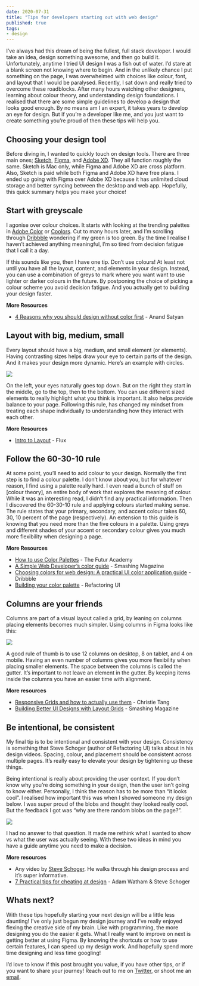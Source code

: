 ```yaml
---
date: 2020-07-31
title: "Tips for developers starting out with web design"
published: true
tags:
- design
---
```

I’ve always had this dream of being the fullest, full stack developer. I would take an idea, design something awesome, and then go build it. Unfortunately, anytime I tried UI design I was a fish out of water. I’d stare at a blank screen not knowing where to begin. And in the unlikely chance I put something on the page, I was overwhelmed with choices like colour, font, and layout that I would be paralysed. Recently, I sat down and really tried to overcome these roadblocks. After many hours watching other designers, learning about colour theory, and understanding design foundations. I realised that there are some simple guidelines to develop a design that looks good enough. By no means am I an expert, it takes years to develop an eye for design. But if you’re a developer like me, and you just want to create something you’re proud of then these tips will help you.

## Choosing your design tool

Before diving in, I wanted to quickly touch on design tools. There are three main ones; [Sketch](https://www.sketch.com/), [Figma](https://www.figma.com), and [Adobe XD](https://www.adobe.com/products/xd.html). They all function roughly the same. Sketch is Mac only, while Figma and Adobe XD are cross platform. Also, Sketch is paid while both Figma and Adobe XD have free plans. I ended up going with Figma over Adobe XD because it has unlimited cloud storage and better syncing between the desktop and web app. Hopefully, this quick summary helps you make your choice!

## Start with greyscale

I agonise over colour choices. It starts with looking at the trending palettes in [Adobe Color](https://color.adobe.com/trends) or [Coolors](https://coolors.co/palettes/trending). Cut to many hours later, and I’m scrolling through [Dribbble](https://dribbble.com/) wondering if my green is too green. By the time I realise I haven’t achieved anything meaningful, I’m so tired from decision fatigue that I call it a day.

If this sounds like you, then I have one tip. Don’t use colours! At least not until you have all the layout, content, and elements in your design. Instead, you can use a combination of greys to mark where you want want to use lighter or darker colours in the future. By postponing the choice of picking a colour scheme you avoid decision fatigue. And you actually get to building your design faster.

**More Resources**

* [4 Reasons why you should design without color first](https://medium.com/devsdesign/4-reasons-why-you-should-design-without-color-first-c0e38180f689) - Anand Satyan

## Layout with big, medium, small

Every layout should have a big, medium, and small element (or elements). Having contrasting sizes helps draw your eye to certain parts of the design. And it makes your design more dynamic. Here’s an example with circles.

![](https://res.cloudinary.com/jonathan-yeong/image/upload/v1596159546/personal-blog/Frame_11_leskj6.png)

On the left, your eyes naturally goes top down. But on the right they start in the middle, go to the top, then to the bottom. You can use different sized elements to really highlight what you think is important. It also helps provide balance to your page. Following this rule, has changed my mindset from treating each shape individually to understanding how they interact with each other.

**More Resources**

* [Intro to Layout](https://www.youtube.com/watch?v=TDRhwSfxYkg) - Flux

## Follow the 60-30-10 rule

At some point, you’ll need to add colour to your design. Normally the first step is to find a colour palette. I don’t know about you, but for whatever reason, I find using a palette really hard. I even read a bunch of stuff on \[colour theory\], an entire body of work that explores the meaning of colour. While it was an interesting read, I didn’t find any practical information. Then I discovered the 60-30-10 rule and applying colours started making sense. The rule states that your primary, secondary, and accent colour takes 60, 30, 10 percent of the page (respectively). An extension to this guide is knowing that you need more than the five colours in a palette. Using greys and different shades of your accent or secondary colour gives you much more flexibility when designing a page.

**More Resources**

* [How to use Color Palettes](https://www.youtube.com/watch?v=eXcKOqviLE0) - The Futur Academy
* [A Simple Web Developer’s color guide](https://www.smashingmagazine.com/2016/04/web-developer-guide-color/) - Smashing Magazine
* [Choosing colors for web design: A practical UI color application guide](https://dribbble.com/stories/2018/12/19/choosing-colors-for-web-design-a-practical-ui-color-application-guide) - Dribbble
* [Building your color palette](https://refactoringui.com/previews/building-your-color-palette/) - Refactoring UI

## Columns are your friends

Columns are part of a visual layout called a grid, by leaning on columns placing elements becomes much simpler. Using columns in Figma looks like this:

![](https://res.cloudinary.com/jonathan-yeong/image/upload/v1596159556/personal-blog/Screen_Shot_2020-07-30_at_4.12.03_PM_xztwhb.png)

A good rule of thumb is to use 12 columns on desktop, 8 on tablet, and 4 on mobile. Having an even number of columns gives you more flexibility when placing smaller elements. The space between the columns is called the gutter. It’s important to not leave an element in the gutter. By keeping items inside the columns you have an easier time with alignment.

**More resources**

* [Responsive Grids and how to actually use them](https://uxdesign.cc/responsive-grids-and-how-to-actually-use-them-970de4c16e01) - Christie Tang
* [Building Better UI Designs with Layout Grids](https://www.smashingmagazine.com/2017/12/building-better-ui-designs-layout-grids/) - Smashing Magazine

## Be intentional, be consistent

My final tip is to be intentional and consistent with your design. Consistency is something that Steve Schoger (author of Refactoring UI) talks about in his design videos. Spacing, colour, and placement should be consistent across multiple pages. It’s really easy to elevate your design by tightening up these things.

Being intentional is really about providing the user context. If you don’t know why you’re doing something in your design, then the user isn’t going to know either. Personally, I think the reason has to be more than “it looks cool”. I realised how important this was when I showed someone my design below. I was super proud of the blobs and thought they looked really cool. But the feedback I got was “why are there random blobs on the page?”.

![](https://res.cloudinary.com/jonathan-yeong/image/upload/v1596159591/personal-blog/Screen_Shot_2020-07-30_at_3.43.38_PM_jhje4f.png)

I had no answer to that question. It made me rethink what I wanted to show vs what the user was actually seeing.   With these two ideas in mind you have a guide anytime you need to make a decision.

**More resources**

* Any video by [Steve Schoger](https://www.youtube.com/channel/UCxqiDtkXtOCNJdckODHk9YA). He walks through his design process and it’s super informative.
* [7 Practical tips for cheating at design](https://medium.com/refactoring-ui/7-practical-tips-for-cheating-at-design-40c736799886) - Adam Watham & Steve Schoger

## Whats next?

With these tips hopefully starting your next design will be a little less daunting! I've only just begun my design journey and I’ve really enjoyed flexing the creative side of my brain. Like with programming, the more designing you do the easier it gets. What I really want to improve on next is getting better at using Figma. By knowing the shortcuts or how to use certain features, I can speed up my design work. And hopefully spend more time designing and less time googling!

I’d love to know if this post brought you value, if you have other tips, or if you want to share your journey! Reach out to me on [Twitter](https://twitter.com/jonoyeong), or shoot me an [email](mailto:hello@jonathanyeong.com).